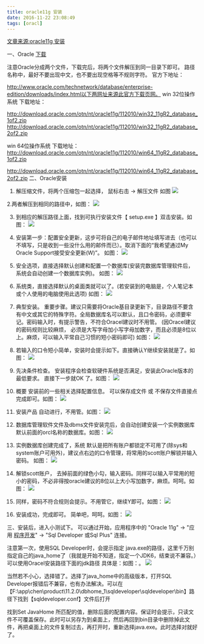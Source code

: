 ```yaml
---
title: oracle11g 安装
date: 2016-11-22 23:08:49
tags: [oracl]
---
```

[文章来源:oracle11g 安装](http://blog.csdn.net/u011229848/article/details/53293147)


一、Oracle [下载](http://www.2cto.com/soft)

注意Oracle分成两个文件，下载完后，将两个文件解压到同一目录下即可。 路径名称中，最好不要出现中文，也不要出现空格等不规则字符。
官方下地址：

http://www.oracle.com/technetwork/database/enterprise-edition/downloads/index.html以下两网址来源此官方下载页网。
win 32位操作系统 下载地址：
<!--more-->
http://download.oracle.com/otn/nt/oracle11g/112010/win32_11gR2_database_1of2.zip
http://download.oracle.com/otn/nt/oracle11g/112010/win32_11gR2_database_2of2.zip

win 64位操作系统 下载地址：
http://download.oracle.com/otn/nt/oracle11g/112010/win64_11gR2_database_1of2.zip

http://download.oracle.com/otn/nt/oracle11g/112010/win64_11gR2_database_2of2.zip
二、Oracle安装

1. 解压缩文件，将两个压缩包一起选择， 鼠标右击 -> 解压文件 如图
![](http://up.2cto.com/2012/0825/20120825101208135.jpg)

2.两者解压到相同的路径中，如图：
![](http://up.2cto.com/2012/0825/20120825101210488.jpg)

3. 到相应的解压路径上面，找到可执行安装文件【 setup.exe 】双击安装。如图：
![](http://up.2cto.com/2012/0825/20120825101210193.jpg)

4. 安装第一步：配置安全更新，这步可将自己的电子邮件地址填写进去（也可以不填写，只是收到一些没什么用的邮件而已）。取消下面的“我希望通过My Oracle Support接受安全更新(W)”。 如图：
![](http://up.2cto.com/2012/0825/20120825101210212.jpg)

5. 安全选项，直接选择默认创建和配置一个数据库(安装完数据库管理软件后，系统会自动创建一个数据库实例)。 如图：
![](http://up.2cto.com/2012/0825/20120825101211744.jpg)

6. 系统类，直接选择默认的桌面类就可以了。(若安装到的电脑是，个人笔记本或个人使用的电脑使用此选项) 如图：
![](http://up.2cto.com/2012/0825/20120825101211273.jpg)

7. 典型安装。 重要步骤。建议只需要将Oracle基目录更新下，目录路径不要含有中文或其它的特殊字符。全局数据库名可以默认，且口令密码，必须要牢记。密码输入时，有提示警告，不符合Oracel建议时不用管。 (因Oracel建议的密码规则比较麻烦， 必须是大写字母加小写字母加数字，而且必须是8位以上。麻烦，可以输入平常自己习惯的短小密码即可) 如图：
![](http://up.2cto.com/2012/0825/20120825101211874.jpg)

8. 若输入的口令短小简单，安装时会提示如下。直接确认Y继续安装就是了。如图：
![](http://up.2cto.com/2012/0825/20120825101212564.jpg)

9. 先决条件检查。 安装程序会检查软硬件系统是否满足，安装此Oracle版本的最低要求。 直接下一步就OK 了。如图：
![](http://up.2cto.com/2012/0825/20120825101212309.jpg)

10. 概要 安装前的一些相关选择配置信息。 可以保存成文件 或 不保存文件直接点完成即可。如图：
![](http://up.2cto.com/2012/0825/20120825101212595.jpg)

11. 安装产品 自动进行，不用管。如图：
![](http://up.2cto.com/2012/0825/20120825101213216.jpg)

12. 数据库管理软件文件及dbms文件安装完后，会自动创建安装一个实例数据库默认前面的orcl名称的数据库。如图：
![](http://up.2cto.com/2012/0825/20120825101213539.jpg)

13. 实例数据库创建完成了，系统 默认是把所有账户都锁定不可用了(除sys和system账户可用外)，建议点右边的口令管理，将常用的scott账户解锁并输入密码。 如图：
![](http://up.2cto.com/2012/0825/20120825101214600.jpg)

14. 解锁scott账户， 去掉前面的绿色小勾，输入密码。同样可以输入平常用的短小的密码，不必非得按oracle建议的8位以上大小写加数字，麻烦。呵呵。如图：
![](http://up.2cto.com/2012/0825/20120825101214205.jpg)

15. 同样，密码不符合规则会提示。不用管它，继续Y即可。如图：
![](http://up.2cto.com/2012/0825/20120825101215135.jpg)

16. 安装成功，完成即可。 简单吧，呵呵。如图：
![](http://up.2cto.com/2012/0825/20120825101215338.jpg)

三、安装后，进入小测试下。
可以通过开始，应用程序中的 "Oracle 11g" -> "应用 [程序开发](http://www.2cto.com/kf)" -> "Sql Developer 或Sql Plus" 连接。

注意第一次，使用SQL Developer时，会提示指定 java.exe的路径，这里千万别指定自己的java_home了（我就是开始不知道，指定一个JDK6，结束说不兼容。）可以使用Oracel安装路径下面的jdk路径 具体是：如图：。
![](http://up.2cto.com/2012/0825/20120825101215718.jpg)

当然若不小心，选择错了。选择了java_home中的高级版本，打开SQL Developer报错后不兼容，也有办法解决。可以在
【F:\app\chen\product\11.2.0\dbhome_1\sqldeveloper\sqldeveloper\bin】路径下找到【sqldeveloper.conf】文件后打开

找到Set JavaHome 所匹配的值，删除后面的配置内容。保证时会提示，只读文件不可覆盖保存。此时可以另存为到桌面上，然后再回到bin目录中删除掉此文件，再把桌面上的文件复制过去，再打开时，重新选择java.exe。此时选择对就好了。